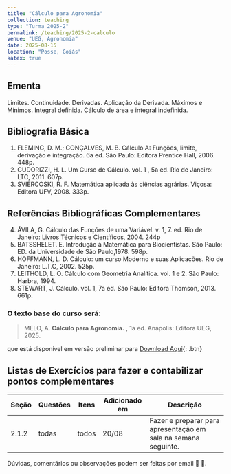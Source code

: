 ```yaml
---
title: "Cálculo para Agronomia"
collection: teaching
type: "Turma 2025-2"
permalink: /teaching/2025-2-calculo
venue: "UEG, Agronomia"
date: 2025-08-15
location: "Posse, Goiás"
katex: true
---
```


## Ementa
Limites. Continuidade. Derivadas. Aplicação da Derivada. Máximos e Mínimos. Integral definida. Cálculo de área e integral indefinida.

## Bibliografia Básica


1. FLEMING, D. M.; GONÇALVES, M. B. Cálculo A: Funções, limite, derivação e integração. 6a ed. São Paulo: Editora Prentice Hall, 2006. 448p.
2. GUDORIZZI, H. L. Um Curso de Cálculo. vol. 1 , 5a ed. Rio de Janeiro: LTC, 2011. 607p.
3. SVIERCOSKI, R. F. Matemática aplicada às ciências agrárias. Viçosa: Editora UFV, 2008. 333p.

## Referências Bibliográficas Complementares

4. ÁVILA, G. Cálculo das Funções de uma Variável. v. 1, 7. ed. Rio de Janeiro: Livros Técnicos e Científicos, 2004. 244p
5. BATSSHELET. E. Introdução à Matemática para Biocientistas. São Paulo: ED. da Universidade de São Paulo,1978. 598p.
6. HOFFMANN, L. D. Cálculo: um curso Moderno e suas Aplicações. Rio de Janeiro: L.T.C, 2002. 525p.
7. LEITHOLD, L. O. Cálculo com Geometria Analítica. vol. 1 e 2. São Paulo: Harbra, 1994.
8. STEWART, J. Cálculo. vol. 1, 7a ed. São Paulo: Editora Thomson, 2013. 661p.

### O texto base do curso será:
 
   > MELO, A. **Cálculo para Agronomia.** , 1a ed. Anápolis: Editora UEG, 2025.

que está disponível em versão preliminar para [Download Aqui](https://antmelo.github.io/files/capC.pdf){: .btn} 


## Listas de Exercícios para fazer e contabilizar pontos complementares

| Seção  | Questões  | Itens | Adicionado em   |              Descrição                                  |
| -----  | -----     | ------ | -------------  | ------------------------------------------------------- |
| 2.1.2  |  todas | todos  | 20/08   | Fazer e preparar para apresentação em sala na semana seguinte.   |


   Dúvidas, comentários ou observações podem ser feitas por email &#129488; &#129303;.





